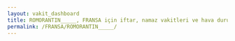 ```yaml
---
layout: vakit_dashboard
title: ROMORANTIN_____, FRANSA için iftar, namaz vakitleri ve hava durumu - ilçe/eyalet seç
permalink: /FRANSA/ROMORANTIN_____/
---
```


<script type="text/javascript">
  var GLOBAL_COUNTRY = 'FRANSA';
  var GLOBAL_CITY = 'ROMORANTIN_____';
  var GLOBAL_STATE = '';
  var lat = 72;
  var lon = 21;
</script>
